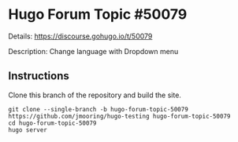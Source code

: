 # Hugo Forum Topic #50079

Details: <https://discourse.gohugo.io/t/50079>

Description: Change language with Dropdown menu

## Instructions

Clone this branch of the repository and build the site.

```text
git clone --single-branch -b hugo-forum-topic-50079 https://github.com/jmooring/hugo-testing hugo-forum-topic-50079
cd hugo-forum-topic-50079
hugo server
```
